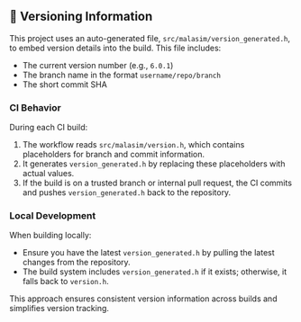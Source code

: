 ## 🔖 Versioning Information

This project uses an auto-generated file, `src/malasim/version_generated.h`, to embed version details into the build. This file includes:

- The current version number (e.g., `6.0.1`)
- The branch name in the format `username/repo/branch`
- The short commit SHA

### CI Behavior

During each CI build:

1. The workflow reads `src/malasim/version.h`, which contains placeholders for branch and commit information.
2. It generates `version_generated.h` by replacing these placeholders with actual values.
3. If the build is on a trusted branch or internal pull request, the CI commits and pushes `version_generated.h` back to the repository.

### Local Development

When building locally:

- Ensure you have the latest `version_generated.h` by pulling the latest changes from the repository.
- The build system includes `version_generated.h` if it exists; otherwise, it falls back to `version.h`.

This approach ensures consistent version information across builds and simplifies version tracking.
